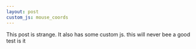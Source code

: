 ```yaml
---
layout: post
custom_js: mouse_coords
---
```


This post is strange. It also has some custom js.
this will never bee a good test is it